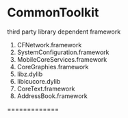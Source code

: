 CommonToolkit
=============

third party library dependent framework
1. CFNetwork.framework
2. SystemConfiguration.framework
3. MobileCoreServices.framework
4. CoreGraphies.framework
5. libz.dylib
6. libicucore.dylib
7. CoreText.framework
8. AddressBook.framework

=============


